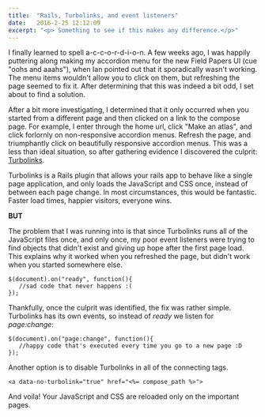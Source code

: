 ```yaml
---
title:  "Rails, Turbolinks, and event listeners"
date:   2016-2-25 12:12:09
excerpt: "<p> Something to see if this makes any difference.</p>"
---
```


I finally learned to spell a-c-c-o-r-d-i-o-n. A few weeks ago, I was happily puttering along making my accordion menu for the new Field Papers UI (cue "oohs and aaahs"), when Ian pointed out that it sporadically wasn't working. The menu items wouldn't allow you to click on them, but refreshing the page seemed to fix it. After determining that this was indeed a bit odd, I set about to find a solution.

After a bit more investigating, I determined that it only occurred when you started from a different page and then clicked on a link to the compose page. For example, I enter through the home url, click "Make an atlas", and click forlornly on non-responsive accordion menus. Refresh the page, and triumphantly click on beautifully responsive accordion menus. This was a less than ideal situation, so after gathering evidence I discovered the culprit: [Turbolinks](https://github.com/turbolinks/turbolinks).

Turbolinks is a Rails plugin that allows your rails app to behave like a single page application, and only loads the JavaScript and CSS once, instead of between each page change. In most circumstances, this would be fantastic. Faster load times, happier visitors, everyone wins.

__BUT__

The problem that I was running into is that since Turbolinks runs all of the JavaScript files once, and only once, my poor event listeners were trying to find objects that didn't exist and giving up hope after the first page load. This explains why it worked when you refreshed the page, but didn't work when you started somewhere else.

```
$(document).on("ready", function(){
   //sad code that never happens :(
});
```

Thankfully, once the culprit was identified, the fix was rather simple. Turbolinks has its own events, so instead of _ready_ we listen for _page:change_:

```
$(document).on("page:change", function(){
   //happy code that's executed every time you go to a new page :D
});
```

Another option is to disable Turbolinks in all of the connecting <a> tags.

` <a data-no-turbolink="true" href="<%= compose_path %>"> `

And voila! Your JavaScript and CSS are reloaded only on the important pages.